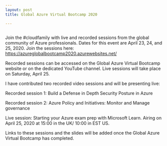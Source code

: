 ```yaml
---
layout: post
title: Global Azure Virtual Bootcamp 2020

---
```


<!-- wp:image {"id":614,"sizeSlug":"large"} -->
<figure class="wp-block-image size-large"><img src="https://captainhyperscaler.files.wordpress.com/2020/04/globalazure.png?w=432" alt="" class="wp-image-614"/></figure>
<!-- /wp:image -->

<!-- wp:paragraph -->
<p>Join the #cloudfamily with live and recorded sessions from the global community of Azure professionals.  Dates for this event are April 23, 24, and 25, 2020.  Join the sessions here: <a href="https://azureglobalbootcamp2020.azurewebsites.net/">https://azureglobalbootcamp2020.azurewebsites.net/</a></p>
<!-- /wp:paragraph -->

<!-- wp:paragraph -->
<p>Recorded sessions can be accessed on the Global Azure Virtual Bootcamp website or on the dedicated YouTube channel.  Live sessions will take place on Saturday, April 25.  </p>
<!-- /wp:paragraph -->

<!-- wp:paragraph -->
<p>I have contributed two recorded video sessions and will be presenting live:</p>
<!-- /wp:paragraph -->

<!-- wp:paragraph -->
<p>Recorded session 1: Build a Defense in Depth Security Posture in Azure</p>
<!-- /wp:paragraph -->

<!-- wp:paragraph -->
<p>Recorded session 2: Azure Policy and Initiatives: Monitor and Manage governance</p>
<!-- /wp:paragraph -->

<!-- wp:paragraph -->
<p>Live session: Starting your Azure exam prep with Microsoft Learn. Airing on April 25, 2020 at 15:00 in the UK/ 10:00 in EST US. </p>
<!-- /wp:paragraph -->

<!-- wp:paragraph -->
<p>Links to these sessions and the slides will be added once the Global Azure Virtual Bootcamp has completed.</p>
<!-- /wp:paragraph -->
